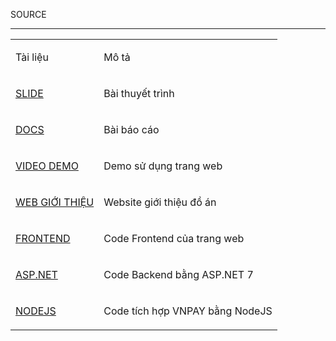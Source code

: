 <html>
  <head>
    <meta content="text/html; charset=UTF-8" http-equiv="content-type" />
    
  </head>
  <body class="c10 doc-content">
    <p class="c7">
      <span class="c6"
        >SOURCE</span
      >
    </p>
    <hr />
    <p class="c4"><span class="c6"></span></p>
    <p class="c4"><span class="c6"></span></p>
    <a id="t.42b770988ecbbd47cfb6f799d5704db80257a3a6"></a><a id="t.0"></a>
    <table class="c11">
      <tr class="c9">
        <td class="c3" colspan="1" rowspan="1">
          <p class="c0"><span class="c8">Ta&#768;i li&ecirc;&#803;u</span></p>
        </td>
        <td class="c3" colspan="1" rowspan="1">
          <p class="c0"><span class="c8">M&ocirc; ta&#777;</span></p>
        </td>
      </tr>
      <tr class="c9">
        <td class="c3" colspan="1" rowspan="1">
          <p class="c0">
            <span class="c2"
              ><a
                class="c5"
                href="https://www.google.com/url?q=https://www.canva.com/design/DAF28Da5d6E/UH6wlakR_TqEXDpj-oTGcw/edit?utm_content%3DDAF28Da5d6E%26utm_campaign%3Ddesignshare%26utm_medium%3Dlink2%26utm_source%3Dsharebutton&amp;sa=D&amp;source=editors&amp;ust=1703235586247397&amp;usg=AOvVaw2FVUirTEOYPz98cbBQvCHH"
                >SLIDE</a
              ></span
            >
          </p>
        </td>
        <td class="c3" colspan="1" rowspan="1">
          <p class="c0">
            <span class="c1">Ba&#768;i thuy&ecirc;&#769;t tri&#768;nh</span>
          </p>
        </td>
      </tr>
      <tr class="c9">
        <td class="c3" colspan="1" rowspan="1">
          <p class="c0">
            <span class="c2"
              ><a
                class="c5"
                href="https://www.google.com/url?q=https://uithcm-my.sharepoint.com/:w:/g/personal/21522541_ms_uit_edu_vn/EQdX2WIJ0SlOsizfJfMG_F0BnBz85m9QergZdeH2Fuhf7A?e%3DXhOlnA&amp;sa=D&amp;source=editors&amp;ust=1703235586248555&amp;usg=AOvVaw1ITfY3vKULbj9fixM0uZr7"
                >DOCS</a
              ></span
            >
          </p>
        </td>
        <td class="c3" colspan="1" rowspan="1">
          <p class="c0">
            <span class="c1">Ba&#768;i ba&#769;o ca&#769;o</span>
          </p>
        </td>
      </tr>
      <tr class="c9">
        <td class="c3" colspan="1" rowspan="1">
          <p class="c0">
            <span class="c2"
              ><a
                class="c5"
                href="https://www.google.com/url?q=https://www.youtube.com/watch?v%3DwmQVTI7Z5vQ%26ab_channel%3Dh_sangg&amp;sa=D&amp;source=editors&amp;ust=1703235586249560&amp;usg=AOvVaw1Dhvy6iKksvksHa0ZgUWX_"
                >VIDEO DEMO</a
              ></span
            >
          </p>
        </td>
        <td class="c3" colspan="1" rowspan="1">
          <p class="c0">
            <span class="c1">Demo s&#432;&#777; du&#803;ng trang web</span>
          </p>
        </td>
      </tr>
      <tr class="c9">
        <td class="c3" colspan="1" rowspan="1">
          <p class="c0">
            <span class="c2"
              ><a
                class="c5"
                href="https://www.google.com/url?q=https://website-introduction.vercel.app/framework&amp;sa=D&amp;source=editors&amp;ust=1703235586250554&amp;usg=AOvVaw0tFXqcAeirWxshp44qBvRu"
                >WEB GI&#416;&#769;I THI&Ecirc;&#803;U</a
              ></span
            >
          </p>
        </td>
        <td class="c3" colspan="1" rowspan="1">
          <p class="c0">
            <span class="c1"
              >Website gi&#417;&#769;i thi&ecirc;&#803;u &#273;&ocirc;&#768;
              a&#769;n</span
            >
          </p>
        </td>
      </tr>
      <tr class="c9">
        <td class="c3" colspan="1" rowspan="1">
          <p class="c0">
            <span class="c2"
              ><a
                class="c5"
                href="https://www.google.com/url?q=https://github.com/hSangg/tech-product-front-end&amp;sa=D&amp;source=editors&amp;ust=1703235586251379&amp;usg=AOvVaw2DsnIvN2C1JgwXm-WZjd9F"
                >FRONTEND</a
              ></span
            >
          </p>
        </td>
        <td class="c3" colspan="1" rowspan="1">
          <p class="c0">
            <span class="c1">Code Frontend cu&#777;a trang web</span>
          </p>
        </td>
      </tr>
      <tr class="c9">
        <td class="c3" colspan="1" rowspan="1">
          <p class="c0">
            <span class="c2"
              ><a
                class="c5"
                href="https://www.google.com/url?q=https://github.com/hSangg/tech-product-back-end&amp;sa=D&amp;source=editors&amp;ust=1703235586252100&amp;usg=AOvVaw0aH6dqlpwmiB4okBlZPrrm"
                >ASP.NET</a
              ></span
            >
          </p>
        </td>
        <td class="c3" colspan="1" rowspan="1">
          <p class="c0">
            <span class="c1">Code Backend b&#259;&#768;ng ASP.NET 7</span>
          </p>
        </td>
      </tr>
      <tr class="c9">
        <td class="c3" colspan="1" rowspan="1">
          <p class="c0">
            <span class="c2"
              ><a
                class="c5"
                href="https://www.google.com/url?q=https://github.com/hSangg/vnpay_for_TTECH&amp;sa=D&amp;source=editors&amp;ust=1703235586253113&amp;usg=AOvVaw1e1NxqNa2fWGFkvl3dK_8P"
                >NODEJS</a
              ></span
            >
          </p>
        </td>
        <td class="c3" colspan="1" rowspan="1">
          <p class="c0">
            <span class="c1"
              >Code ti&#769;ch h&#417;&#803;p VNPAY b&#259;&#768;ng NodeJS</span
            >
          </p>
        </td>
      </tr>
    </table>
    <p class="c4"><span class="c6"></span></p>
  </body>
</html>
